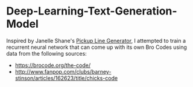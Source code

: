 # Deep-Learning-Text-Generation-Model
Inspired by Janelle Shane's [Pickup Line Generator](https://aiweirdness.com/post/159302925452/the-neural-network-generated-pickup-lines-that-are), I attempted to train a recurrent neural network that can come up with its own Bro Codes using data from the following sources:
- https://brocode.org/the-code/
- http://www.fanpop.com/clubs/barney-stinson/articles/162623/title/chicks-code
